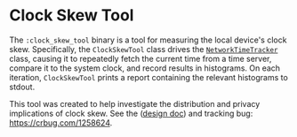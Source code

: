 # Clock Skew Tool

The `:clock_skew_tool` binary is a tool for measuring the local device's clock
skew. Specifically, the `ClockSkewTool` class drives the
[`NetworkTimeTracker`](https://source.chromium.org/chromium/chromium/src/+/main:components/network_time/network_time_tracker.h)
class, causing it to repeatedly fetch the current time from a time server,
compare it to the system clock, and record results in histograms. On each
iteration, `ClockSkewTool` prints a report containing the relevant histograms to
stdout.

This tool was created to help investigate the distribution and privacy
implications of clock skew. See the ([design
doc](https://docs.google.com/document/d/1BgYfFB1UzIEBDArVGG7u60d2D18kT7se9_zCIvDBB6s))
and tracking bug: https://crbug.com/1258624.
